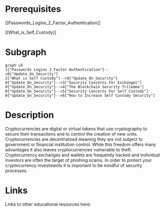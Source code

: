 # Prerequisites
[[Passwords_Logins_2_Factor_Authentication]]


[[What_is_Self_Custody]]

# Subgraph

```mermaid
graph LR
1["Passwords Logins 2 Factor Authentication"]-->0{"Update_On_Security"}
2["What is Self Custody"]-->0{"Update_On_Security"}
0{"Update_On_Security"}-->3["Security Concerns For Exchanges"]
0{"Update_On_Security"}-->4["The Blockchain Security Trilemma"]
0{"Update_On_Security"}-->5["Security Concerns For Self Custody"]
0{"Update_On_Security"}-->6["How to Increase Self Custody Security"]
```



# Description
  
Cryptocurrencies are digital or virtual tokens that use cryptography to secure their transactions and to control the creation of new units. Cryptocurrencies are decentralized meaning they are not subject to government or financial institution control. While this freedom offers many advantages it also leaves cryptocurrencies vulnerable to theft. Cryptocurrency exchanges and wallets are frequently hacked and individual investors are often the target of phishing scams. In order to protect your cryptocurrency investments it is important to be mindful of security processes. 

# Links
Links to other educational resources here:
